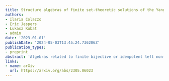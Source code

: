 ```yaml
---
title: Structure algebras of finite set-theoretic solutions of the Yang--Baxter equation
authors:
- Ilaria Colazzo
- Eric Jespers
- Łukasz Kubat
- admin
date: '2023-01-01'
publishDate: '2024-05-03T13:45:24.736206Z'
publication_types:
- preprint
abstract: 'Algebras related to finite bijective or idempotent left non-degenerate solutions $(X,r)$ of the Yang--Baxter equation have been intensively studied. These are the monoid algebras $K[M(X,r)]$ and $K[A(X,r)]$, over a field $K$, of its structure monoid $M(X,r)$ and left derived structure monoid $A(X,r)$, which have quadratic defining relations. In this paper we deal with arbitrary finite left non-degenerate solutions $(X,r)$. Via divisibility by generators, i.e., the elements of $X$, we construct an ideal chain in $M(X,r)$ that has very strong algebraic structural properties on its Rees factors. This allows to obtain characterizations of when the algebras $K[M(X,r)]$ and $K[A(X,r)]$ are left or right Noetherian. Intricate relationships between ring-theoretical and homological properties of these algebras and properties of the solution $(X,r)$ are proven, which extends known results on bijective non-degenerate solutions. Furthermore, we describe the cancellative congruences of $A(X,r)$ and $M(X,r)$ as well as the prime spectrum of $K[A(X,r)]$. This then leads to an explicit formula for the Gelfand--Kirillov dimension of $K[M(X,r)]$ in terms of the number of orbits in X under actions of certain finite monoids derived from $(X,r)$. It is also shown that the former coincides with the classical Krull dimension of $K[M(X,r)]$ in case the algebra $K[M(X,r)]$ is left or right Noetherian. Finally, we obtain the first structural results for a class of finite degenerate solutions $(X,r)$ of the form $r(x,y)=(\lambda_x(y),\rho(y))$ by showing that structure algebras of such solution are always right Noetherian.'
links:
- name: arXiv
  url: https://arxiv.org/abs/2305.06023
---
```

